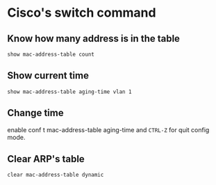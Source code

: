 # Cisco's switch command
## Know how many address is in the table 
`show mac-address-table count`

## Show current time
`show mac-address-table aging-time vlan 1`

## Change time
   enable
   conf t
   mac-address-table aging-time <nb>
and `CTRL-Z` for quit config mode.

## Clear ARP's table
`clear mac-address-table dynamic` 
